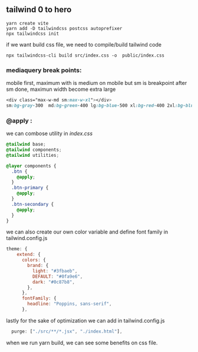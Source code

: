 ## tailwind 0 to hero

```console
yarn create vite
yarn add -D tailwindcss postcss autoprefixer
npx tailwindcss init
```

if we want build css file, we need to compile/build tailwind code

```console
npx tailwindcss-cli build src/index.css -o  public/index.css
```

### mediaquery break points:

mobile first, maximum with is medium on mobile but sm is breakpoint after sm done, maximun width become extra large

```css
<div class="max-w-md sm:max-w-xl"></div>
sm:bg-gray-300  md:bg-green-400 lg:bg-blue-500 xl:bg-red-400 2xl:bg-blue-500
```

### @apply :

we can combose utility in _index.css_

```css
@tailwind base;
@tailwind components;
@tailwind utilities;

@layer components {
  .btn {
    @apply;
  }
  .btn-primary {
    @apply;
  }
  .btn-secondary {
    @apply;
  }
}
```

we can also create our own color variable and define font family in tailwind.config.js

```js
theme: {
    extend: {
      colors: {
        brand: {
          light: "#3fbaeb",
          DEFAULT: "#0fa9e6",
          dark: "#0c87b8",
        },
      },
      fontFamily: {
        headline: "Poppins, sans-serif",
      },
```

lastly for the sake of optimization we can add in tailwind.config.js

```js
  purge: ["./src/**/*.jsx", "./index.html"],
```

when we run yarn build, we can see some benefits on css file.
